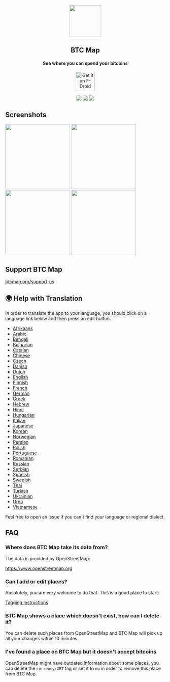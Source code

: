 <p align="center"><img src="https://github.com/bubelov/btcmap-android/blob/master/fastlane/metadata/android/en-US/images/icon.png" width="100"></p> 
<h2 align="center"><b>BTC Map</b></h2>
<h4 align="center">See where you can spend your bitcoins</h4>

<p align="center">
  <a href="https://f-droid.org/packages/org.btcmap/">
    <img src="graphics/get-it-on-fdroid.svg" alt="Get it on F-Droid" height="60">
  </a>
</p>

<p align="center">
<a href="https://github.com/bubelov/btcmap-android/releases" alt="GitHub release"><img src="https://img.shields.io/github/release/bubelov/btcmap-android.svg" ></a>
<a href="https://www.gnu.org/licenses/gpl-3.0" alt="License: GPLv3"><img src="https://img.shields.io/badge/License-AGPL%20v3-blue.svg"></a>
<a href="https://github.com/bubelov/btcmap-android/actions" alt="Build Status"><img src="https://github.com/bubelov/btcmap-android/workflows/CI/badge.svg?branch=master&event=push"></a>
</p>

## Screenshots

<div>
<img alt="" src="fastlane/metadata/android/en-US/images/phoneScreenshots/1.png" width="204">
<img alt="" src="fastlane/metadata/android/en-US/images/phoneScreenshots/2.png" width="204">
<img alt="" src="fastlane/metadata/android/en-US/images/phoneScreenshots/3.png" width="204">
<img alt="" src="fastlane/metadata/android/en-US/images/phoneScreenshots/4.png" width="204">
</div>

## Support BTC Map

[btcmap.org/support-us](https://btcmap.org/support-us)

## 🌍 Help with Translation

In order to translate the app to your language, you should click on a language link below and then
press an edit button.

- [Afrikaans](app/src/androidMain/res/values-af/strings.xml)
- [Arabic](/app/src/androidMain/res/values-ar/strings.xml)
- [Bengali](/app/src/androidMain/res/values-bn/strings.xml)
- [Bulgarian](/app/src/androidMain/res/values-bg/strings.xml)
- [Catalan](/app/src/androidMain/res/values-ca/strings.xml)
- [Chinese](/app/src/androidMain/res/values-zh/strings.xml)
- [Czech](/app/src/androidMain/res/values-cs/strings.xml)
- [Danish](/app/src/androidMain/res/values-da/strings.xml)
- [Dutch](/app/src/androidMain/res/values-nl/strings.xml)
- [English](/app/src/androidMain/res/values/strings.xml)
- [Finnish](/app/src/androidMain/res/values-fi/strings.xml)
- [French](/app/src/androidMain/res/values-fr/strings.xml)
- [German](/app/src/androidMain/res/values-de/strings.xml)
- [Greek](/app/src/androidMain/res/values-el/strings.xml)
- [Hebrew](/app/src/androidMain/res/values-iw/strings.xml)
- [Hindi](/app/src/androidMain/res/values-hi/strings.xml)
- [Hungarian](/app/src/androidMain/res/values-hu/strings.xml)
- [Italian](/app/src/androidMain/res/values-it/strings.xml)
- [Japanese](/app/src/androidMain/res/values-ja/strings.xml)
- [Korean](/app/src/androidMain/res/values-ko/strings.xml)
- [Norwegian](/app/src/androidMain/res/values-no/strings.xml)
- [Persian](/app/src/androidMain/res/values-fa/strings.xml)
- [Polish](/app/src/androidMain/res/values-pl/strings.xml)
- [Portuguese](/app/src/androidMain/res/values-pt/strings.xml)
- [Romanian](/app/src/androidMain/res/values-ro/strings.xml)
- [Russian](/app/src/androidMain/res/values-ru/strings.xml)
- [Serbian](/app/src/androidMain/res/values-sr/strings.xml)
- [Spanish](/app/src/androidMain/res/values-es/strings.xml)
- [Swedish](/app/src/androidMain/res/values-sv/strings.xml)
- [Thai](/app/src/androidMain/res/values-th/strings.xml)
- [Turkish](/app/src/androidMain/res/values-tr/strings.xml)
- [Ukrainian](/app/src/androidMain/res/values-uk/strings.xml)
- [Urdu](/app/src/androidMain/res/values-ur/strings.xml)
- [Vietnamese](/app/src/androidMain/res/values-vi/strings.xml)

Feel free to open an issue if you can't find your language or regional dialect.

## FAQ

### Where does BTC Map take its data from?

The data is provided by OpenStreetMap:

https://www.openstreetmap.org

### Can I add or edit places?

Absolutely, you are very welcome to do that. This is a good place to start:

[Tagging Instructions](https://wiki.btcmap.org/general/tagging-instructions.html)

### BTC Map shows a place which doesn't exist, how can I delete it?

You can delete such places from OpenStreetMap and BTC Map will pick up all your changes within 10
minutes.

### I've found a place on BTC Map but it doesn't accept bitcoins

OpenStreetMap might have outdated information about some places, you can delete the `currency:XBT`
tag or set it to `no` in order to remove this place from BTC Map.
